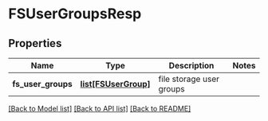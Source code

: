 # FSUserGroupsResp

## Properties
Name | Type | Description | Notes
------------ | ------------- | ------------- | -------------
**fs_user_groups** | [**list[FSUserGroup]**](FSUserGroup.md) | file storage user groups | 

[[Back to Model list]](../README.md#documentation-for-models) [[Back to API list]](../README.md#documentation-for-api-endpoints) [[Back to README]](../README.md)


